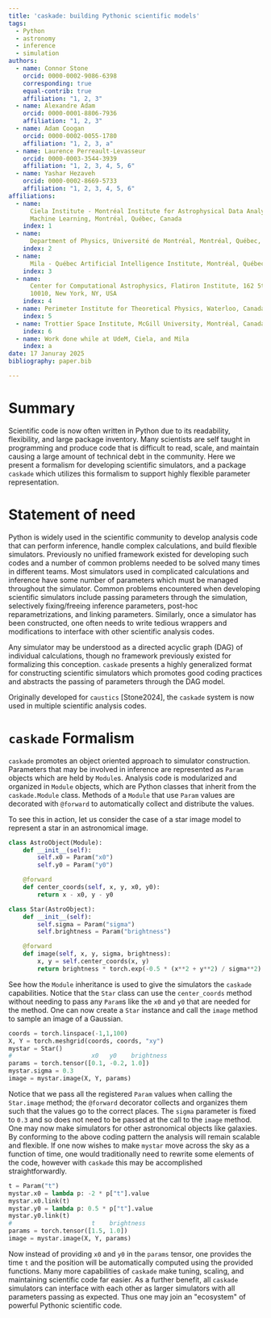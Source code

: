 ```yaml
---
title: 'caskade: building Pythonic scientific models'
tags:
  - Python
  - astronomy
  - inference
  - simulation
authors:
  - name: Connor Stone
    orcid: 0000-0002-9086-6398
    corresponding: true
    equal-contrib: true
    affiliation: "1, 2, 3"
  - name: Alexandre Adam
    orcid: 0000-0001-8806-7936
    affiliation: "1, 2, 3"
  - name: Adam Coogan
    orcid: 0000-0002-0055-1780
    affiliation: "1, 2, 3, a"
  - name: Laurence Perreault-Levasseur
    orcid: 0000-0003-3544-3939
    affiliation: "1, 2, 3, 4, 5, 6"
  - name: Yashar Hezaveh
    orcid: 0000-0002-8669-5733
    affiliation: "1, 2, 3, 4, 5, 6"
affiliations:
  - name:
      Ciela Institute - Montréal Institute for Astrophysical Data Analysis and
      Machine Learning, Montréal, Québec, Canada
    index: 1
  - name:
      Department of Physics, Université de Montréal, Montréal, Québec, Canada
    index: 2
  - name:
      Mila - Québec Artificial Intelligence Institute, Montréal, Québec, Canada
    index: 3
  - name:
      Center for Computational Astrophysics, Flatiron Institute, 162 5th Avenue,
      10010, New York, NY, USA
    index: 4
  - name: Perimeter Institute for Theoretical Physics, Waterloo, Canada
    index: 5
  - name: Trottier Space Institute, McGill University, Montréal, Canada
    index: 6
  - name: Work done while at UdeM, Ciela, and Mila
    index: a
date: 17 Januray 2025
bibliography: paper.bib

---
```


# Summary

Scientific code is now often written in Python due to its readability,
flexibility, and large package inventory. Many scientists are self taught in
programming and produce code that is difficult to read, scale, and maintain
causing a large amount of technical debt in the community. Here we present a
formalism for developing scientific simulators, and a package `caskade` which
utilizes this formalism to support highly flexible parameter representation.

# Statement of need

Python is widely used in the scientific community to develop analysis code that
can perform inference, handle complex calculations, and build flexible
simulators. Previously no unified framework existed for developing such codes and
a number of common problems needed to be solved many times in different teams.
Most simulators used in complicated calculations and inference have some number of
parameters which must be managed throughout the simulator. Common problems
encountered when developing scientific simulators include passing parameters
through the simulation, selectively fixing/freeing inference parameters,
post-hoc reparametrizations, and linking parameters. Similarly, once a simulator
has been constructed, one often needs to write tedious wrappers and
modifications to interface with other scientific analysis codes. 

Any simulator may be understood as a directed acyclic graph (DAG) of individual
calculations, though no framework previously existed for formalizing this
conception. `caskade` presents a highly generalized format for constructing
scientific simulators which promotes good coding practices and abstracts the
passing of parameters through the DAG model.

Originally developed for `caustics` [Stone2024], the `caskade` system is now
used in multiple scientific analysis codes.

# `caskade` Formalism

`caskade` promotes an object oriented approach to simulator construction.
Parameters that may be involved in inference are represented as `Param` objects
which are held by `Module`s. Analysis code is modularized and organized in
`Module` objects, which are Python classes that inherit from the
`caskade.Module` class. Methods of a `Module` that use `Param` values are
decorated with `@forward` to automatically collect and distribute the values.

To see this in action, let us consider the case of a star image model to
represent a star in an astronomical image.

```python
class AstroObject(Module):
    def __init__(self):
        self.x0 = Param("x0")
        self.y0 = Param("y0")

    @forward
    def center_coords(self, x, y, x0, y0):
        return x - x0, y - y0

class Star(AstroObject):
    def __init__(self):
        self.sigma = Param("sigma")
        self.brightness = Param("brightness")

    @forward
    def image(self, x, y, sigma, brightness):
        x, y = self.center_coords(x, y)
        return brightness * torch.exp(-0.5 * (x**2 + y**2) / sigma**2)
```

See how the `Module` inheritance is used to give the simulators the `caskade`
capabilities. Notice that the `Star` class can use the `center_coords` method
without needing to pass any `Param`s like the `x0` and `y0` that are needed for
the method. One can now create a `Star` instance and call the `image` method to
sample an image of a Gaussian.

```python
coords = torch.linspace(-1,1,100)
X, Y = torch.meshgrid(coords, coords, "xy")
mystar = Star()
#                      x0   y0    brightness
params = torch.tensor([0.1, -0.2, 1.0])
mystar.sigma = 0.3
image = mystar.image(X, Y, params)
```

Notice that we pass all the registered `Param` values when calling the
`Star.image` method; the `@forward` decorator collects and organizes them such
that the values go to the correct places. The `sigma` parameter is fixed to
`0.3` and so does not need to be passed at the call to the `image` method. One
may now make simulators for other astronomical objects like galaxies. By
conforming to the above coding pattern the analysis will remain scalable and
flexible. If one now wishes to make `mystar` move across the sky as a function
of time, one would traditionally need to rewrite some elements of the code,
however with `caskade` this may be accomplished straightforwardly.

```python
t = Param("t")
mystar.x0 = lambda p: -2 * p["t"].value
mystar.x0.link(t)
mystar.y0 = lambda p: 0.5 * p["t"].value
mystar.y0.link(t)
#                      t    brightness
params = torch.tensor([1.5, 1.0])
image = mystar.image(X, Y, params)
```

Now instead of providing `x0` and `y0` in the `params` tensor, one provides the
time `t` and the position will be automatically computed using the provided
functions. Many more capabilities of `caskade` make tuning, scaling, and
maintaining scientific code far easier. As a further benefit, all `caskade`
simulators can interface with each other as larger simulators with all
parameters passing as expected. Thus one may join an "ecosystem" of powerful
Pythonic scientific code.